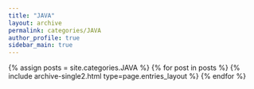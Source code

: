 ```yaml
---
title: "JAVA"
layout: archive
permalink: categories/JAVA
author_profile: true
sidebar_main: true
---
```

{% assign posts = site.categories.JAVA %}
{% for post in posts %} {% include archive-single2.html type=page.entries_layout %} {% endfor %}